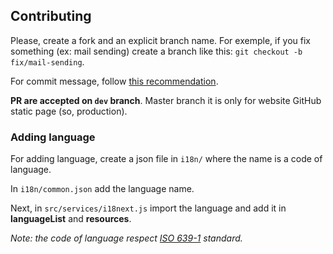 ## Contributing

Please, create a fork and an explicit branch name. For exemple, if you fix something (ex: mail sending) create a branch like this: `git checkout -b fix/mail-sending`.



For commit message, follow [this recommendation](https://chris.beams.io/posts/git-commit/).



**PR are accepted on `dev` branch**. Master branch it is only for website GitHub static page (so, production).



### Adding language

For adding language, create a json file in `i18n/` where the name is a code of language.

In `i18n/common.json` add the language name.

Next, in `src/services/i18next.js` import the language and add it in **languageList** and **resources**.

*Note: the code of language respect [ISO 639-1](https://www.loc.gov/standards/iso639-2/php/code_list.php) standard.*

